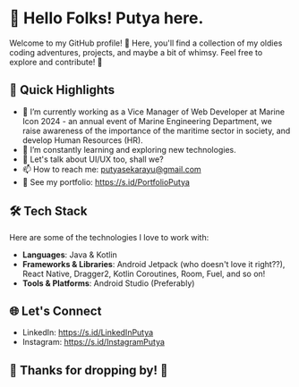 # 👋 Hello Folks! Putya here.

Welcome to my GitHub profile! 🚀 Here, you'll find a collection of my oldies coding adventures, projects, and maybe a bit of whimsy. Feel free to explore and contribute! 🌟

## 🚀 Quick Highlights

- 🔭 I’m currently working as a Vice Manager of Web Developer at Marine Icon 2024 - an annual event of Marine Engineering Department, we raise awareness of the importance of the maritime sector in society, and develop Human Resources (HR).
- 🌱 I’m constantly learning and exploring new technologies.
- 💬 Let's talk about UI/UX too, shall we?
- 📫 How to reach me: putyasekarayu@gmail.com
- 📄 See my portfolio: https://s.id/PortfolioPutya

## 🛠️ Tech Stack

Here are some of the technologies I love to work with:

- **Languages**: Java & Kotlin
- **Frameworks & Libraries**: Android Jetpack (who doesn't love it right??), React Native, Dragger2, Kotlin Coroutines, Room, Fuel, and so on!
- **Tools & Platforms**: Android Studio (Preferably)
  
## 🌐 Let's Connect

- LinkedIn: https://s.id/LinkedInPutya
- Instagram: https://s.id/InstagramPutya

## 🎉 Thanks for dropping by! 🚀

